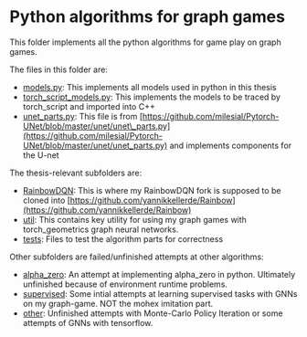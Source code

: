 # Python algorithms for graph games

This folder implements all the python algorithms for game play on graph games.

The files in this folder are:
+ [models.py](models.py): This implements all models used in python in this thesis
+ [torch\_script\_models.py](torch_script_models.py): This implements the models to be traced by torch\_script and imported into C++
+ [unet\_parts.py](unet_parts.py): This file is from [https://github.com/milesial/Pytorch-UNet/blob/master/unet/unet\_parts.py](https://github.com/milesial/Pytorch-UNet/blob/master/unet/unet_parts.py) and implements components for the U-net

The thesis-relevant subfolders are:
+ [RainbowDQN](RainbowDQN): This is where my RainbowDQN fork is supposed to be cloned into [https://github.com/yannikkellerde/Rainbow](https://github.com/yannikkellerde/Rainbow)
+ [util](util): This contains key utility for using my graph games with torch\_geometrics graph neural networks.
+ [tests](tests): Files to test the algorithm parts for correctness

Other subfolders are failed/unfinished attempts at other algorithms:
+ [alpha\_zero](alpha_zero): An attempt at implementing alpha\_zero in python. Ultimately unfinished because of environment runtime problems.
+ [supervised](supervised): Some intial attempts at learning supervised tasks with GNNs on my graph-game. NOT the mohex imitation part.
+ [other](other): Unfinished attempts with Monte-Carlo Policy Iteration or some attempts of GNNs with tensorflow.
